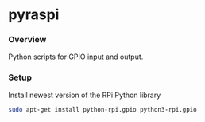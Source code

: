 pyraspi
=======

### Overview

Python scripts for GPIO input and output. 

### Setup

Install newest version of the RPi Python library 
```bash
sudo apt-get install python-rpi.gpio python3-rpi.gpio
```
